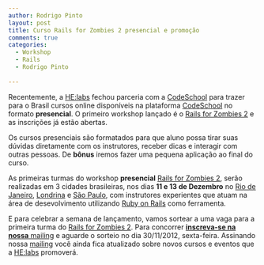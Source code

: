 ```yaml
---
author: Rodrigo Pinto
layout: post
title: Curso Rails for Zombies 2 presencial e promoção
comments: true
categories:
  - Workshop
  - Rails
  - Rodrigo Pinto
  
---
```


Recentemente, a [HE:labs][1] fechou parceria com a [CodeSchool][2] para trazer para o Brasil cursos online disponíveis na plataforma [CodeSchool][2] no formato  **presencial**. O primeiro workshop lançado é o [Rails for Zombies 2][rfz] e as inscrições já estão abertas.
<!--more-->

Os cursos presenciais são formatados para que aluno possa tirar suas dúvidas diretamente com os instrutores, receber dicas e interagir com outras pessoas. De **bônus** iremos fazer uma pequena aplicação ao final do curso.

As primeiras turmas do workshop **presencial** [Rails for Zombies 2][rfz], serão realizadas em 3 cidades brasileiras, nos dias **11 e 13 de Dezembro** no [Rio de Janeiro][RJ], [Londrina][PR] e [São Paulo][SP], com instrutores experientes que atuam na área de desevolvimento utilizando [Ruby on Rails][rails] como ferramenta.

E para celebrar a semana de lançamento, vamos sortear a uma vaga para a primeira turma do [Rails for Zombies 2][rfz]. Para concorrer [**inscreva-se na nossa** mailing][ml] e aguarde o sorteio no dia 30/11/2012, sexta-feira. Assinando nossa [mailing][ml] você ainda fica atualizado sobre novos cursos e eventos que a [HE:labs][1] promoverá.

[1]: http://www.helabs.com.br
[2]: http://www.codeschool.com.br

[rails]: http://rubyonrails.org/
[rfz]: http://helabs.com.br/workshops/rails-for-zombies-two/
[gr]: http://www.codeschool.com/courses/git-real
[ml]: http://helabs.com.br/mailing/

[RJ]: http://helabs.com.br/workshops/rails-for-zombies-two-rio-de-janeiro/
[PR]: http://helabs.com.br/workshops/rails-for-zombies-two-londrina/
[SP]: http://helabs.com.br/workshops/rails-for-zombies-two-sao-paulo/
